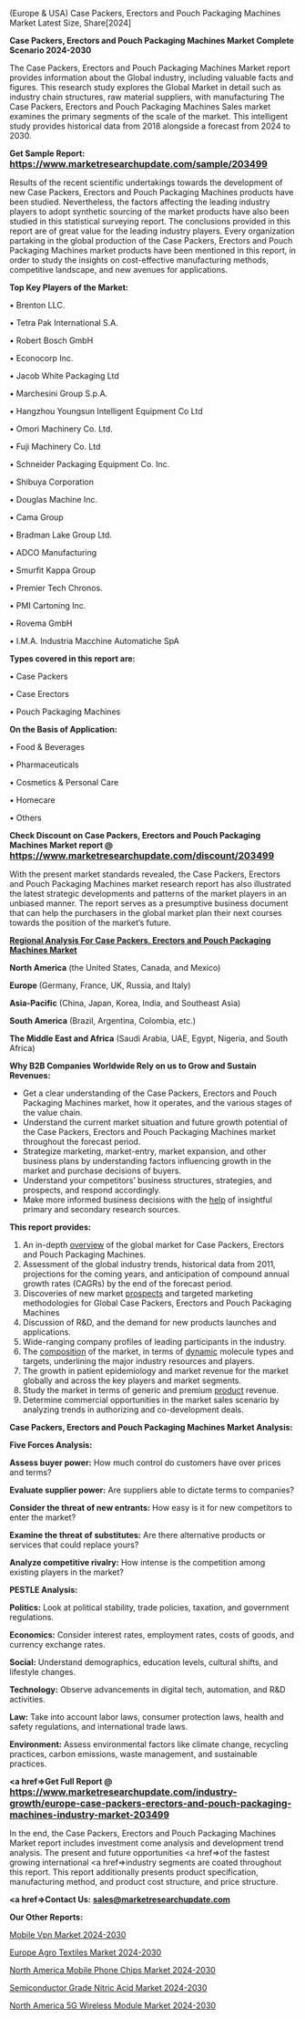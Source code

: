  (Europe & USA) Case Packers, Erectors and Pouch Packaging Machines Market Latest Size, Share[2024]

<strong>Case Packers, Erectors and Pouch Packaging Machines Market Complete Scenario 2024-2030</strong>

The Case Packers, Erectors and Pouch Packaging Machines Market report provides information about the Global industry, including valuable facts and figures. This research study explores the Global Market in detail such as industry chain structures, raw material suppliers, with manufacturing The Case Packers, Erectors and Pouch Packaging Machines Sales market examines the primary segments of the scale of the market. This intelligent study provides historical data from 2018 alongside a forecast from 2024 to 2030.

<strong>Get Sample Report: <a href=https://www.marketresearchupdate.com/sample/203499><font size=3 color=#0000ff>https://www.marketresearchupdate.com/sample/203499</font></a></strong>

Results of the recent scientific undertakings towards the development of new Case Packers, Erectors and Pouch Packaging Machines products have been studied. Nevertheless, the factors affecting the leading industry players to adopt synthetic sourcing of the market products have also been studied in this statistical surveying report. The conclusions provided in this report are of great value for the leading industry players. Every organization partaking in the global production of the Case Packers, Erectors and Pouch Packaging Machines market products have been mentioned in this report, in order to study the insights on cost-effective manufacturing methods, competitive landscape, and new avenues for applications.

<strong>Top Key Players of the Market:</strong>

• Brenton LLC.

• Tetra Pak International S.A.

• Robert Bosch GmbH

• Econocorp Inc.

• Jacob White Packaging Ltd

• Marchesini Group S.p.A.

• Hangzhou Youngsun Intelligent Equipment Co Ltd

• Omori Machinery Co. Ltd.

• Fuji Machinery Co. Ltd

• Schneider Packaging Equipment Co. Inc.

• Shibuya Corporation

• Douglas Machine Inc.

• Cama Group

• Bradman Lake Group Ltd.

• ADCO Manufacturing

• Smurfit Kappa Group

• Premier Tech Chronos.

• PMI Cartoning Inc.

• Rovema GmbH

• I.M.A. Industria Macchine Automatiche SpA

<strong>Types covered in this report are: </strong>

• Case Packers

• Case Erectors

• Pouch Packaging Machines

<strong>On the Basis of Application:</strong>

• Food & Beverages

• Pharmaceuticals

• Cosmetics & Personal Care

• Homecare

• Others

<strong>Check Discount on Case Packers, Erectors and Pouch Packaging Machines Market report @ <a href=https://www.marketresearchupdate.com/discount/203499><font size=3 color=#0000ff>https://www.marketresearchupdate.com/discount/203499</font></a></strong>

With the present market standards revealed, the Case Packers, Erectors and Pouch Packaging Machines market research report has also illustrated the latest strategic developments and patterns of the market players in an unbiased manner. The report serves as a presumptive business document that can help the purchasers in the global market plan their next courses towards the position of the market’s future.

<strong><u><b>Regional Analysis For Case Packers, Erectors and Pouch Packaging Machines Market</b></u></strong>

<strong><b>North America</b></strong> (the United States, Canada, and Mexico)

<strong><b>Europe </b></strong>(Germany, France, UK, Russia, and Italy)

<strong><b>Asia-Pacific</b></strong> (China, Japan, Korea, India, and Southeast Asia)

<strong><b>South America</b></strong> (Brazil, Argentina, Colombia, etc.)

<strong><b>The Middle East and Africa</b></strong> (Saudi Arabia, UAE, Egypt, Nigeria, and South Africa)

<strong>Why B2B Companies Worldwide Rely on us to Grow and Sustain Revenues:</strong>
<ul>
  <li>Get a clear understanding of the Case Packers, Erectors and Pouch Packaging Machines market, how it operates, and the various stages of the value chain.</li>
  <li>Understand the current market situation and future growth potential of the Case Packers, Erectors and Pouch Packaging Machines market throughout the forecast period.</li>
  <li>Strategize marketing, market-entry, market expansion, and other business plans by understanding factors influencing growth in the market and purchase decisions of buyers.</li>
  <li>Understand your competitors’ business structures, strategies, and prospects, and respond accordingly.</li>
  <li>Make more informed business decisions with the <a href=ASDF991299>help</a> of insightful primary and secondary research sources.</li>
</ul>
<strong>This report provides:</strong>
<ol>
  <li>An in-depth <a href=>overview</a> of the global market for Case Packers, Erectors and Pouch Packaging Machines.</li>
  <li>Assessment of the global industry trends, historical data from 2011, projections for the coming years, and anticipation of compound annual growth rates (CAGRs) by the end of the forecast period.</li>
  <li>Discoveries of new market <a href=>prospects</a> and targeted marketing methodologies for Global Case Packers, Erectors and Pouch Packaging Machines</li>
  <li>Discussion of R&amp;D, and the demand for new products launches and applications.</li>
  <li>Wide-ranging company profiles of leading participants in the industry.</li>
  <li>The <a href=ASDF881288>composition</a> of the market, in terms of <a href=>dynamic</a> molecule types and targets, underlining the major industry resources and players.</li>
  <li>The growth in patient epidemiology and market revenue for the market globally and across the key players and market segments.</li>
  <li>Study the market in terms of generic and premium <a href=>product</a> revenue.</li>
  <li>Determine commercial opportunities in the market sales scenario by analyzing trends in authorizing and co-development deals.</li>
</ol>

<strong>Case Packers, Erectors and Pouch Packaging Machines Market Analysis:</strong>

<strong>Five Forces Analysis:</strong>

<strong>Assess buyer power:</strong> How much control do customers have over prices and terms?

<strong>Evaluate supplier power:</strong> Are suppliers able to dictate terms to companies?

<strong>Consider the threat of new entrants:</strong> How easy is it for new competitors to enter the market?

<strong>Examine the threat of substitutes:</strong> Are there alternative products or services that could replace yours?

<strong>Analyze competitive rivalry:</strong> How intense is the competition among existing players in the market?

<strong>PESTLE Analysis:</strong>

<strong>Politics:</strong> Look at political stability, trade policies, taxation, and government regulations.

<strong>Economics:</strong> Consider interest rates, employment rates, costs of goods, and currency exchange rates.

<strong>Social:</strong> Understand demographics, education levels, cultural shifts, and lifestyle changes.

<strong>Technology:</strong> Observe advancements in digital tech, automation, and R&D activities.

<strong>Law:</strong> Take into account labor laws, consumer protection laws, health and safety regulations, and international trade laws.

<strong>Environment:</strong> Assess environmental factors like climate change, recycling practices, carbon emissions, waste management, and sustainable practices.

<strong><a href=>Get Full Report</a> @ <a href=https://www.marketresearchupdate.com/industry-growth/europe-case-packers-erectors-and-pouch-packaging-machines-industry-market-203499><font size=3 color=#0000ff>https://www.marketresearchupdate.com/industry-growth/europe-case-packers-erectors-and-pouch-packaging-machines-industry-market-203499</font></a></strong>

In the end, the Case Packers, Erectors and Pouch Packaging Machines Market report includes investment come analysis and development trend analysis. The present and future opportunities <a href=>of</a> the fastest growing international <a href=>industry</a> segments are coated throughout this report. This report additionally presents product specification, manufacturing method, and product cost structure, and price structure.

<strong><a href=><strong>Contact Us:</strong></a></strong>
<strong>sales@marketresearchupdate.com</strong>

<strong>Our Other Reports:</strong>

<a href=https://www.linkedin.com/pulse/mobile-vpn-market-size-growth-set-surge-significantly>Mobile Vpn Market 2024-2030</a>

<a href=https://www.linkedin.com/pulse/europe-agro-textiles-market-size-future-demand-top>Europe Agro Textiles Market 2024-2030</a>

<a href=https://www.linkedin.com/pulse/north-america-mobile-phone-chips-market-1f>North America Mobile Phone Chips Market 2024-2030</a>

<a href=https://www.linkedin.com/pulse/semiconductor-grade-nitric-acid-market-continues-qqdaf/>Semiconductor Grade Nitric Acid Market 2024-2030</a>

<a href=https://www.linkedin.com/pulse/north-america-5g-wireless-module-market-2023-2030-m6maf/>North America 5G Wireless Module Market 2024-2030</a>

